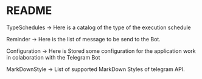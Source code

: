 # README

TypeSchedules -> Here is a catalog of the type of the execution schedule

Reminder -> Here is the list of message to be send to the Bot.

Configuration -> Here is Stored some configuration for the application work in colaboration with the Telegram Bot

MarkDownStyle -> List of supported MarkDown Styles of telegram API.
